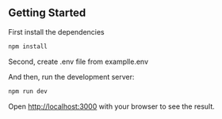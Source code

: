 

## Getting Started

First install the dependencies

```bash
npm install
```

Second, create .env file from examplle.env

And then, run the development server:

```bash
npm run dev
```

Open [http://localhost:3000](http://localhost:3000) with your browser to see the result.

